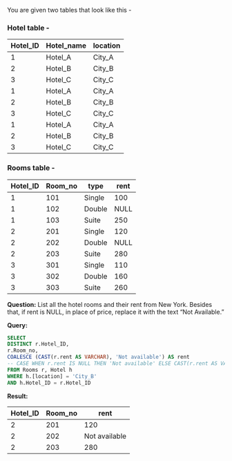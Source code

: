 You are given two tables that look like this - 

### Hotel table - 

|Hotel_ID|Hotel_name|location|
|---|---|---|
|1|Hotel_A|City_A|
|2|Hotel_B|City_B|
|3|Hotel_C|City_C|
|1|Hotel_A|City_A|
|2|Hotel_B|City_B|
|3|Hotel_C|City_C|
|1|Hotel_A|City_A|
|2|Hotel_B|City_B|
|3|Hotel_C|City_C| 

### Rooms table - 

|Hotel_ID|Room_no|type|rent|
|---|---|---|---|
|1|101|Single|100|
|1|102|Double|NULL|
|1|103|Suite|250|
|2|201|Single|120|
|2|202|Double|NULL|
|2|203|Suite|280|
|3|301|Single|110|
|3|302|Double|160|
|3|303|Suite|260|

**Question:** List all the hotel rooms and their rent from New York. Besides that, if rent is NULL, in place of price, replace it with the text “Not Available.”<br>

**Query:**

```sql
SELECT 
DISTINCT r.Hotel_ID,
r.Room_no, 
COALESCE (CAST(r.rent AS VARCHAR), 'Not available') AS rent
-- CASE WHEN r.rent IS NULL THEN 'Not available' ELSE CAST(r.rent AS VARCHAR) END AS rent 
FROM Rooms r, Hotel h
WHERE h.[location] = 'City_B' 
AND h.Hotel_ID = r.Hotel_ID
```

**Result:**

|Hotel_ID|Room_no|rent|
|---|---|---|
|2|201|120|
|2|202|Not available|
|2|203|280|
